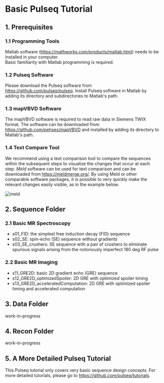 # Basic Pulseq Tutorial
## 1. Prerequisites
### 1.1 Programming Tools
Matlab software (https://mathworks.com/products/matlab.html) needs to be installed in your computer.   
Basic familiarity with Matlab programming is required.   
### 1.2 Pulseq Software
Please download the Pulseq software from https://github.com/pulseq/pulseq. Install Pulseq software in Matlab by adding its directory and subdirectories to Matlab's path.   
### 1.3 mapVBVD Software
The mapVBVD software is required to read raw data in Siemens TWIX format. The software can be downloaded from https://github.com/pehses/mapVBVD and installed by adding its directory to Matlab's path.
### 1.4 Text Compare Tool
We recommend using a text comparison tool to compare the sequences within the subsequent steps to visualize the changes that occur at each
step. *Meld* software can be used for text comparison and can be downloaded from <https://meldmerge.org/>. By using Meld or other comparable software packages, it is possible to very quickly make the relevant changes easily visible, as in the example below.

![meld](https://github.com/pulseq/ISMRM-Virtual-Meeting--November-15-17-2023/assets/26165904/306150db-68d7-4a8b-8eb3-13b8fccfc3a2)


## 2. Sequence Folder
### 2.1 Basic MR Spectroscopy
* s01_FID: the simplest free induction decay (FID) sequence   
* s02_SE: spin-echo (SE) sequence without gradients   
* s03_SE_crushers: SE sequence with a pair of crushers to eliminate spurious signals arising from the notoriously imperfect 180 deg RF pulse   
### 2.2 Basic MR Imaging
* s11_GRE2D: basic 2D gradient echo (GRE) sequence   
* s12_GRE2D_optimizedSpoiler: 2D GRE with optimized spoiler timing   
* s13_GRE2D_acceleratedComputation: 2D GRE with optimized spoiler timing and accelerated computation   

## 3. Data Folder
work-in-progress   

## 4. Recon Folder
work-in-progress   

## 5. A More Detailed Pulseq Tutorial
This Pulseq tutorial only covers very basic sequence design concepts. For more detailed tutorials, please go to https://github.com/pulseq/tutorials.    
